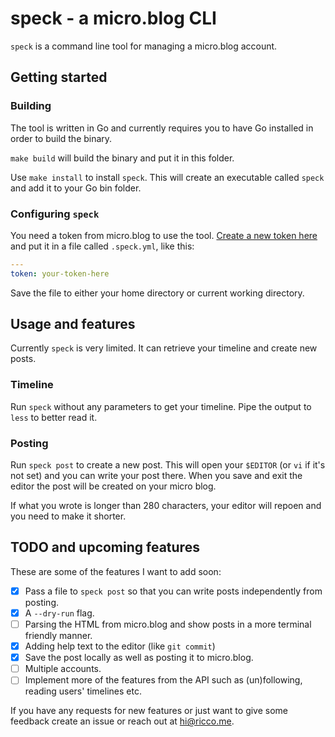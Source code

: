 # speck - a micro.blog CLI

`speck` is a command line tool for managing a micro.blog account.

## Getting started

### Building

The tool is written in Go and currently requires you to have Go installed
in order to build the binary.

`make build` will build the binary and put it in this folder.

Use `make install` to install `speck`. This will create an executable
called `speck` and add it to your Go bin folder.

### Configuring `speck`

You need a token from micro.blog to use the tool.
[Create a new token here](https://micro.blog/account/apps)
and put it in a file called `.speck.yml`, like this:

```yaml
---
token: your-token-here
```

Save the file to either your home directory or current working directory.

## Usage and features

Currently `speck` is very limited.
It can retrieve your timeline and create new posts.

### Timeline

Run `speck` without any parameters to get your timeline.
Pipe the output to `less` to better read it.

### Posting

Run `speck post` to create a new post.
This will open your `$EDITOR` (or `vi` if it's not set)
and you can write your post there. When you save and exit the editor
the post will be created on your micro blog.

If what you wrote is longer than 280 characters,
your editor will repoen and you need to make it shorter.

## TODO and upcoming features

These are some of the features I want to add soon:

* [x] Pass a file to `speck post` so that you can write posts independently from posting.
* [x] A `--dry-run` flag.
* [ ] Parsing the HTML from micro.blog and show posts in a more terminal friendly manner.
* [x] Adding help text to the editor (like `git commit`)
* [x] Save the post locally as well as posting it to micro.blog.
* [ ] Multiple accounts.
* [ ] Implement more of the features from the API such as (un)following, reading users' timelines etc.

If you have any requests for new features or just want to give some feedback
create an issue or reach out at [hi@ricco.me](mailto:hi@ricco.me).
